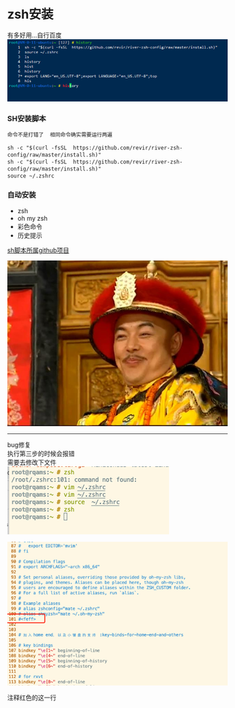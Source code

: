 # zsh安装  

有多好用...自行百度    
![image.png](..\images\7485616-952a2a1c99f1161c.png)    
    
### SH安装脚本     
`命令不是打错了  相同命令确实需要运行两遍`    
```    
sh -c "$(curl -fsSL  https://github.com/revir/river-zsh-config/raw/master/install.sh)"    
sh -c "$(curl -fsSL  https://github.com/revir/river-zsh-config/raw/master/install.sh)"    
source ~/.zshrc    
```    
    
### 自动安装    
* zsh    
* oh my zsh    
* 彩色命令    
* 历史提示    
    
[sh脚本所属github项目](https://github.com/revir/river-zsh-config)    
    
![image.png](..\images\7485616-b9635679b1e6216c.png)    
    
---    
bug修复    
执行第三步的时候会报错    
需要去修改下文件    
![image.png](..\images\7485616-dffeac073f4f378d.png)    
    
![image.png](..\images\7485616-46b011bc4eface7a.png)    
    
注释红色的这一行    
